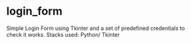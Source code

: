 # login_form
Simple Login Form using Tkinter and a set of predefined credentials to check it works. Stacks used: Python/ Tkinter

